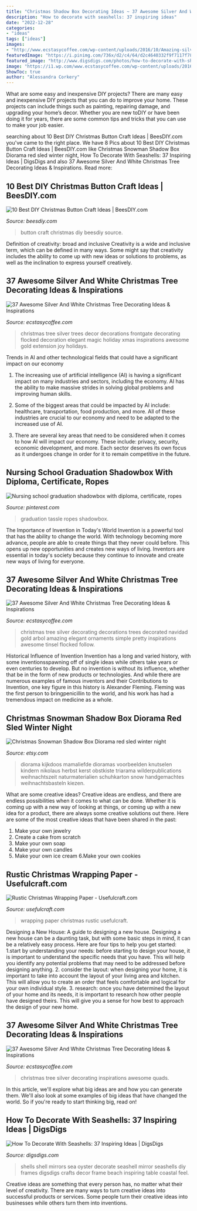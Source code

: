 ```yaml
---
title: "Christmas Shadow Box Decorating Ideas ~ 37 Awesome Silver And White Christmas Tree Decorating Ideas &amp; Inspirations"
description: "How to decorate with seashells: 37 inspiring ideas"
date: "2022-12-28"
categories:
- "ideas"
tags: ["ideas"]
images:
- "http://www.ecstasycoffee.com/wp-content/uploads/2016/10/Amazing-silver-design-Christmas-tree.jpg"
featuredImage: "https://i.pinimg.com/736x/d2/c4/64/d2c4640332f9f7117f7800219ae88b98.jpg"
featured_image: "http://www.digsdigs.com/photos/how-to-decorate-with-shells-32.jpg"
image: "https://i1.wp.com/www.ecstasycoffee.com/wp-content/uploads/2016/10/Frosted-Noel-Christmas-Tree.jpg?resize=564%2C844"
ShowToc: true
author: "Alessandra Corkery"
---
```



What are some easy and inexpensive DIY projects?
There are many easy and inexpensive DIY projects that you can do to improve your home. These projects can include things such as painting, repairing damage, and upgrading your home’s decor. Whether you are new toDIY or have been doing it for years, there are some common tips and tricks that you can use to make your job easier.

	

		
searching about 10 Best DIY Christmas Button Craft Ideas | BeesDIY.com you've came to the right place. We have 8 Pics about 10 Best DIY Christmas Button Craft Ideas | BeesDIY.com like Christmas Snowman Shadow Box Diorama red sled winter night, How To Decorate With Seashells: 37 Inspiring Ideas | DigsDigs and also 37 Awesome Silver And White Christmas Tree Decorating Ideas &amp; Inspirations. Read more:
		
    
## 10 Best DIY Christmas Button Craft Ideas | BeesDIY.com

<img loading=lazy src="http://www.beesdiy.com/wp-content/uploads/2017/11/Best-DIY-Christmas-Button-Craft-Ideas2.jpg" onerror="this.onerror=null;this.src='https://tse1.mm.bing.net/th?id=OIP.Ed1OcbKiqHnXhSJ237ACnAHaKy&amp;pid=15.1';" alt="10 Best DIY Christmas Button Craft Ideas | BeesDIY.com">

_Source: beesdiy.com_

>button craft christmas diy beesdiy source. 

	

Definition of creativity: broad and inclusive
Creativity is a wide and inclusive term, which can be defined in many ways. Some might say that creativity includes the ability to come up with new ideas or solutions to problems, as well as the inclination to express yourself creatively.

    
## 37 Awesome Silver And White Christmas Tree Decorating Ideas &amp; Inspirations

<img loading=lazy src="https://i1.wp.com/www.ecstasycoffee.com/wp-content/uploads/2016/10/This-year-I-will-make-my-home-an-extension-of-joy..jpg?resize=564%2C720" onerror="this.onerror=null;this.src='https://tse1.mm.bing.net/th?id=OIP.T9jmBNzfs94Vp0dvYsF4QgHaJd&amp;pid=15.1';" alt="37 Awesome Silver And White Christmas Tree Decorating Ideas &amp; Inspirations">

_Source: ecstasycoffee.com_

>christmas tree silver trees decor decorations frontgate decorating flocked decoration elegant magic holiday xmas inspirations awesome gold extension joy holidays. 

	

Trends in AI and other technological fields that could have a significant impact on our economy
1. The increasing use of artificial intelligence (AI) is having a significant impact on many industries and sectors, including the economy. AI has the ability to make massive strides in solving global problems and improving human skills.
2. Some of the biggest areas that could be impacted by AI include: healthcare, transportation, food production, and more. All of these industries are crucial to our economy and need to be adapted to the increased use of AI.

3. There are several key areas that need to be considered when it comes to how AI will impact our economy. These include: privacy, security, economic development, and more. Each sector deserves its own focus as it undergoes change in order for it to remain competitive in the future.


    
## Nursing School Graduation Shadowbox With Diploma, Certificate, Ropes

<img loading=lazy src="https://i.pinimg.com/736x/d2/c4/64/d2c4640332f9f7117f7800219ae88b98.jpg" onerror="this.onerror=null;this.src='https://tse1.mm.bing.net/th?id=OIP.5hXFbJe0zQuI8AFlIOqyVQHaKe&amp;pid=15.1';" alt="Nursing school graduation shadowbox with diploma, certificate, ropes">

_Source: pinterest.com_

>graduation tassle ropes shadowbox. 

	

The Importance of Invention in Today's World
Invention is a powerful tool that has the ability to change the world. With technology becoming more advance, people are able to create things that they never could before. This opens up new opportunities and creates new ways of living. Inventors are essential in today's society because they continue to innovate and create new ways of living for everyone.

    
## 37 Awesome Silver And White Christmas Tree Decorating Ideas &amp; Inspirations

<img loading=lazy src="http://www.ecstasycoffee.com/wp-content/uploads/2016/10/Amazing-silver-design-Christmas-tree.jpg" onerror="this.onerror=null;this.src='https://tse2.mm.bing.net/th?id=OIP.s0XH4PnRfIp73_5ksHz5mQHaMM&amp;pid=15.1';" alt="37 Awesome Silver And White Christmas Tree Decorating Ideas &amp; Inspirations">

_Source: ecstasycoffee.com_

>christmas tree silver decorating decorations trees decorated navidad gold arbol amazing elegant ornaments simple pretty inspirations awesome tinsel flocked follow. 

	

Historical Influence of Invention
Invention has a long and varied history, with some inventionsspawning off of single ideas while others take years or even centuries to develop. But no invention is without its influence, whether that be in the form of new products or technologies. And while there are numerous examples of famous inventors and their Contributions to Invention, one key figure in this history is Alexander Fleming. Fleming was the first person to bringpenicillin to the world, and his work has had a tremendous impact on medicine as a whole.

    
## Christmas Snowman Shadow Box Diorama Red Sled Winter Night

<img loading=lazy src="https://img0.etsystatic.com/022/0/6322245/il_fullxfull.485175402_kg7q.jpg" onerror="this.onerror=null;this.src='https://tse1.mm.bing.net/th?id=OIP.-tOPKEKPwUovSZt_8OhJxwAAAA&amp;pid=15.1';" alt="Christmas Snowman Shadow Box Diorama red sled winter night">

_Source: etsy.com_

>diorama kijkdoos mamaliefde dioramas voorbeelden knutselen kindern nikolaus herbst kerst obstkiste triarama wilderpublications weihnachtszeit naturmaterialien schuhkarton snow handgemachtes weihnachtsbasteln kiezen. 

	

What are some creative ideas?
Creative ideas are endless, and there are endless possibilities when it comes to what can be done. Whether it is coming up with a new way of looking at things, or coming up with a new idea for a product, there are always some creative solutions out there. Here are some of the most creative ideas that have been shared in the past:
1. Make your own jewelry 
2. Create a cake from scratch 
3. Make your own soap 
4. Make your own candles 
5. Make your own ice cream 
6.Make your own cookies 

    
## Rustic Christmas Wrapping Paper - Usefulcraft.com

<img loading=lazy src="http://www.usefulcraft.com/wp-content/uploads/2019/12/rustic-christmas-wrapping-paper-4.jpg" onerror="this.onerror=null;this.src='https://tse4.mm.bing.net/th?id=OIP.09qwOzzNejcvZ5YyfT5wBAHaLH&amp;pid=15.1';" alt="Rustic Christmas Wrapping Paper - Usefulcraft.com">

_Source: usefulcraft.com_

>wrapping paper christmas rustic usefulcraft. 

	

Designing a New House: A guide to designing a new house.
Designing a new house can be a daunting task, but with some basic steps in mind, it can be a relatively easy process. Here are four tips to help you get started: 1.start by understanding your needs: before starting to design your house, it is important to understand the specific needs that you have. This will help you identify any potential problems that may need to be addressed before designing anything. 2. consider the layout: when designing your home, it is important to take into account the layout of your living area and kitchen. This will allow you to create an order that feels comfortable and logical for your own individual style. 3. research: once you have determined the layout of your home and its needs, it is important to research how other people have designed theirs. This will give you a sense for how best to approach the design of your new home. 
    
## 37 Awesome Silver And White Christmas Tree Decorating Ideas &amp; Inspirations

<img loading=lazy src="https://i1.wp.com/www.ecstasycoffee.com/wp-content/uploads/2016/10/Frosted-Noel-Christmas-Tree.jpg?resize=564%2C844" onerror="this.onerror=null;this.src='https://tse1.mm.bing.net/th?id=OIP.-Jz617gyq5cngz7gBcgKnAHaLF&amp;pid=15.1';" alt="37 Awesome Silver And White Christmas Tree Decorating Ideas &amp; Inspirations">

_Source: ecstasycoffee.com_

>christmas tree silver decorating inspirations awesome quads. 

	

In this article, we'll explore what big ideas are and how you can generate them. We'll also look at some examples of big ideas that have changed the world. So if you're ready to start thinking big, read on!

    
## How To Decorate With Seashells: 37 Inspiring Ideas | DigsDigs

<img loading=lazy src="http://www.digsdigs.com/photos/how-to-decorate-with-shells-32.jpg" onerror="this.onerror=null;this.src='https://tse1.mm.bing.net/th?id=OIP.8Kdj2sTP289AN45l5mwgXgHaKC&amp;pid=15.1';" alt="How To Decorate With Seashells: 37 Inspiring Ideas | DigsDigs">

_Source: digsdigs.com_

>shells shell mirrors sea oyster decorate seashell mirror seashells diy frames digsdigs crafts decor frame beach inspiring table coastal feel. 

	

Creative ideas are something that every person has, no matter what their level of creativity. There are many ways to turn creative ideas into successful products or services. Some people turn their creative ideas into businesses while others turn them into inventions.

